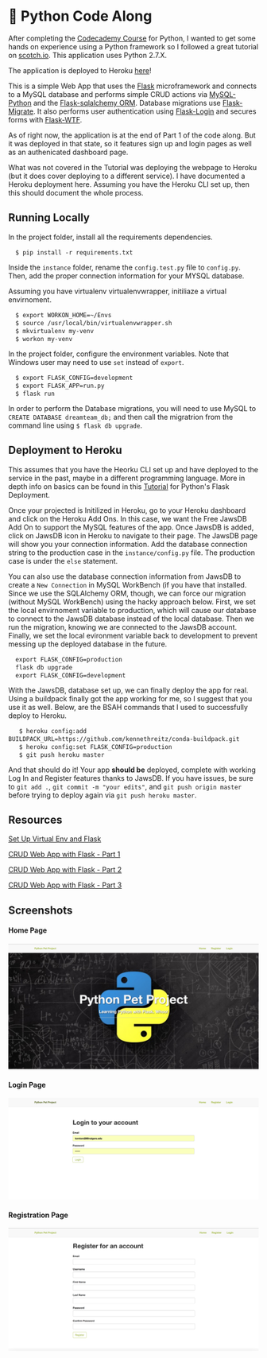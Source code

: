 # :snake: Python Code Along

After completing the [Codecademy Course](https://www.codecademy.com/learn/python) for Python, I wanted to get some hands on experience using a Python framework so I followed a great tutorial on [scotch.io](https://scotch.io/). This application uses Python 2.7.X.


The application is deployed to Heroku [here](http://tom-first-flask-project.herokuapp.com/)!


This is a simple Web App that uses the [Flask](http://flask.pocoo.org/) microframework and connects to a MySQL database and performs simple CRUD actions via [MySQL-Python](https://pypi.python.org/pypi/MySQL-python/1.2.5) and the [Flask-sqlalchemy ORM](http://flask-sqlalchemy.pocoo.org/2.1/). Database migrations use [Flask-Migrate](https://flask-migrate.readthedocs.io/en/latest/). It also performs user authentication using [Flask-Login](https://flask-login.readthedocs.io/en/latest/) and secures forms with [Flask-WTF](https://flask-wtf.readthedocs.io/en/stable/).


As of right now, the application is at the end of Part 1 of the code along. But it was deployed in that state, so it features sign up and login pages as well as an authenicated dashboard page.


What was not covered in the Tutorial was deploying the webpage to Heroku (but it does cover deploying to a different service). I have documented a Heroku deployment here. Assuming you have the Heroku CLI set up, then this should document the whole process.




## Running Locally

In the project folder, install all the requirements dependencies.

  ```
    $ pip install -r requirements.txt
  ```


Inside the `instance` folder, rename the `config.test.py` file to `config.py`. 
Then, add the proper connection information for your MYSQL database.


Assuming you have virtualenv virtualenvwrapper, initiliaze a virtual envirnoment.

  ```
    $ export WORKON_HOME=~/Envs
    $ source /usr/local/bin/virtualenvwrapper.sh
    $ mkvirtualenv my-venv
    $ workon my-venv
  ```


In the project folder, configure the environment variables.
Note that Windows user may need to use `set` instead of `export`.

  ```
    $ export FLASK_CONFIG=development
    $ export FLASK_APP=run.py
    $ flask run
  ```


In order to perform the Database migrations, you will need to use MySQL to `CREATE DATABASE dreamteam_db;` and then call the migratrion from the command line using `$ flask db upgrade`.



## Deployment to Heroku

This assumes that you have the Heorku CLI set up and have deployed to the service in the past, maybe in a different programming language. More in depth info on basics can be found in this [Tutorial](http://kennmyers.github.io/tutorial/2016/03/11/getting-flask-on-heroku.html) for Python's Flask Deployment.


Once your projected is Initilized in Heroku, go to your Heroku dashboard and click on the Heroku Add Ons. In this case, we want the Free JawsDB Add On to support the MySQL features of the app. Once JawsDB is added, click on JawsDB icon in Heroku to navigate to their page. The JawsDB page will show you your connection information. Add the database connection string to the production case in the `instance/config.py` file. The production case is under the `else` statement.


You can also use the database connection information from JawsDB to create a `New Connection` in MySQL WorkBench (if you have that installed. Since we use the SQLAlchemy ORM, though, we can force our migration (without MySQL WorkBench) using the hacky approach below. First, we set the local envirnoment variable to production, which will cause our database to connect to the JawsDB database instead of the local database. Then we run the migration, knowing we are connected to the JawsDB account. Finally, we set the local evironment variable back to development to prevent messing up the deployed database in the future. 

  ```
    export FLASK_CONFIG=production
    flask db upgrade
    export FLASK_CONFIG=development

  ```


With the JawsDB, database set up, we can finally deploy the app for real. Using a buildpack finally got the app working for me, so I suggest that you use it as well. Below, are the BSAH commands that I used to successfully deploy to Heroku.

  ```
     $ heroku config:add BUILDPACK_URL=https://github.com/kennethreitz/conda-buildpack.git
     $ heroku config:set FLASK_CONFIG=production
     $ git push heroku master
  ```


And that should do it! Your app **should be** deployed, complete with working Log In and Register features thanks to JawsDB. If you have issues, be sure to `git add .`, `git commit -m "your edits"`, and `git push origin master` before trying to deploy again via `git push heroku master`.



## Resources

[Set Up Virtual Env and Flask](https://scotch.io/tutorials/getting-started-with-flask-a-python-microframework)

[CRUD Web App with Flask - Part 1](https://scotch.io/tutorials/build-a-crud-web-app-with-python-and-flask-part-one)

[CRUD Web App with Flask - Part 2](https://scotch.io/tutorials/build-a-crud-web-app-with-python-and-flask-part-two)

[CRUD Web App with Flask - Part 3](https://scotch.io/tutorials/build-a-crud-web-app-with-python-and-flask-part-three)



## Screenshots

#### Home Page
![HomePage](/screenshots/HomePage.png)

#### Login Page
![Log In Page](/screenshots/LoginPage.png)

#### Registration Page
![Register Page](/screenshots/RegisterPage.png)